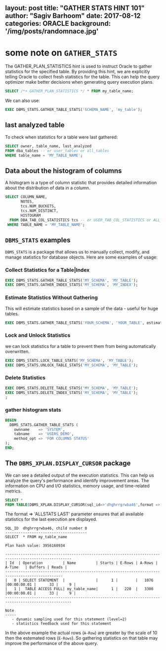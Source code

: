 layout: post
title:  "GATHER STATS HINT 101"
author: "Sagiv Barhoom"
date:   2017-08-12
categories: ORACLE 
background: '/img/posts/randomnace.jpg'
---

# some note on `GATHER_STATS`
 
The GATHER_PLAN_STATISTICS hint is used to instruct Oracle to gather statistics for the specified table. 
By providing this hint, we are explicitly telling Oracle to collect fresh statistics for the table. 
This can help the query optimizer make better decisions when generating query execution plans.

```sql
SELECT /*+ GATHER_PLAN_STATISTICS */ * FROM my_table_name;
```
We can also use: 
```sql
EXEC DBMS_STATS.GATHER_TABLE_STATS('SCHEMA_NAME', 'my_table');
```

## last analyzed table
To check when statistics for a table were last gathered:
```sql
SELECT owner, table_name, last_analyzed
FROM dba_tables -- or user_tables or all_tables
WHERE table_name = 'MY_TABLE_NAME';
```

## Data about the histogram of columns
A histogram is a type of column statistic that provides detailed information about the distribution of data in a column.
```sql
SELECT COLUMN_NAME,
       NOTES,
       tcs.NUM_BUCKETS,
       tcs.NUM_DISTINCT,
       HISTOGRAM
  FROM DBA_TAB_COL_STATISTICS tcs -- or USER_TAB_COL_STATISTICS or ALL_TAB_COL_STATISTICS
 WHERE TABLE_NAME = 'MY_TABLE_NAME';
```

## `DBMS_STATS` examples
`DBMS_STATS` is a package that allows us to manually collect, modify, and manage statistics for database objects.
Here are some examples of usage:

### Collect Statistics for a Table|Index
```sql
EXEC DBMS_STATS.GATHER_TABLE_STATS('MY_SCHEMA', 'MY_TABLE');
EXEC DBMS_STATS.GATHER_INDEX_STATS('MY_SCHEMA', 'MY_INDEX');
```
### Estimate Statistics Without Gathering
This will estimate statistics based on a sample of the data - useful for huge tables.
```sql
EXEC DBMS_STATS.GATHER_TABLE_STATS('YOUR_SCHEMA', 'YOUR_TABLE', estimate_percent => 10);;
```

### Lock and Unlock Statistics
we can lock statistics for a table to prevent them from being automatically overwritten.
```sql
EXEC DBMS_STATS.LOCK_TABLE_STATS('MY_SCHEMA', 'MY_TABLE');
EXEC DBMS_STATS.UNLOCK_TABLE_STATS('MY_SCHEMA', 'MY_TABLE');
```
### Delete Statistics
```sql
EXEC DBMS_STATS.DELETE_TABLE_STATS('MY_SCHEMA', 'MY_TABLE');
EXEC DBMS_STATS.DELETE_INDEX_STATS('MY_SCHEMA', 'MY_TABLE');
;
```
### gather histogram stats
```sql
BEGIN
  DBMS_STATS.GATHER_TABLE_STATS ( 
    ownname    => 'SYSTEM',
    tabname    => 'USERS_DEMO',
    method_opt => 'FOR COLUMNS STATUS'
);
END;
```

## The `DBMS_XPLAN.DISPLAY_CURSOR` package
We can  see a detailed output of the execution statistics.
This can help us analyze the query's performance and identify improvement areas.
The information  on CPU and I/O statistics, memory usage, and time-related metrics.
```SQL
SELECT *
FROM TABLE(DBMS_XPLAN.DISPLAY_CURSOR(sql_id=>'dhghrrgrwba46',format => 'ALLSTATS LAST'));
```
The format => 'ALLSTATS LAST' parameter ensures that all available statistics for the last execution are displayed.

```
SQL_ID  dhghrrgrwba46, child number 0
-------------------------------------
SELECT  * FROM my_table_name

Plan hash value: 3956160934

----------------------------------------------------------------------------------------------------
| Id  | Operation         | Name         | Starts | E-Rows | A-Rows |   A-Time   | Buffers | Reads |
------------------------------------------------------------------------------------------------
|   0 | SELECT STATEMENT  |              |      1 |        |   1076 |00:00:00.01 |      33 |     9 |
|   1 |  TABLE ACCESS FULL| my_table_name|      1 |   220  |   3300 |00:00:00.01 |      33 |     9 |
----------------------------------------------------------------------------------------------------

Note
-----
   - dynamic sampling used for this statement (level=2)
   - statistics feedback used for this statement
```
In the above example the actual rows (`A-Row`) are greater by the scale of 10 then the estemated rows (`E-Rows`).
So gathering statistics  on that table may improve the performance of the above query.


